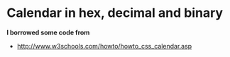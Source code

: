 # Calendar in  hex, decimal and binary

__I borrowed some code from__

* http://www.w3schools.com/howto/howto_css_calendar.asp
